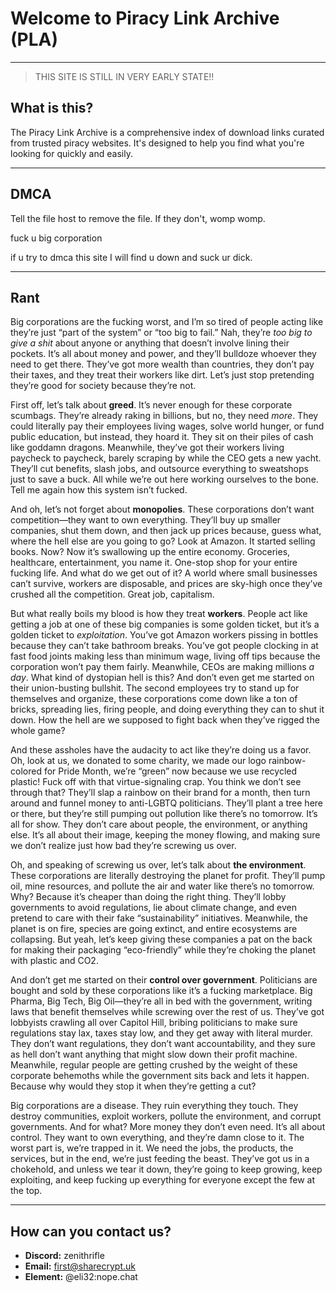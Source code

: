 # Welcome to Piracy Link Archive (PLA)
---

> THIS SITE IS STILL IN VERY EARLY STATE!!



## What is this?

The Piracy Link Archive is a comprehensive index of download links curated from trusted piracy websites. It's designed to help you find what you're looking for quickly and easily.

---

## DMCA

Tell the file host to remove the file. If they don't, womp womp.

fuck u big corporation

if u try to dmca this site I will find u down and suck ur dick.

---

## Rant

Big corporations are the fucking worst, and I’m so tired of people acting like they’re just “part of the system” or “too big to fail.” Nah, they’re *too big to give a shit* about anyone or anything that doesn’t involve lining their pockets. It’s all about money and power, and they’ll bulldoze whoever they need to get there. They’ve got more wealth than countries, they don’t pay their taxes, and they treat their workers like dirt. Let’s just stop pretending they’re good for society because they’re not.

First off, let’s talk about **greed**. It’s never enough for these corporate scumbags. They’re already raking in billions, but no, they need *more*. They could literally pay their employees living wages, solve world hunger, or fund public education, but instead, they hoard it. They sit on their piles of cash like goddamn dragons. Meanwhile, they’ve got their workers living paycheck to paycheck, barely scraping by while the CEO gets a new yacht. They’ll cut benefits, slash jobs, and outsource everything to sweatshops just to save a buck. All while we’re out here working ourselves to the bone. Tell me again how this system isn’t fucked.

And oh, let’s not forget about **monopolies**. These corporations don’t want competition—they want to own everything. They’ll buy up smaller companies, shut them down, and then jack up prices because, guess what, where the hell else are you going to go? Look at Amazon. It started selling books. Now? Now it’s swallowing up the entire economy. Groceries, healthcare, entertainment, you name it. One-stop shop for your entire fucking life. And what do we get out of it? A world where small businesses can’t survive, workers are disposable, and prices are sky-high once they’ve crushed all the competition. Great job, capitalism.

But what really boils my blood is how they treat **workers**. People act like getting a job at one of these big companies is some golden ticket, but it’s a golden ticket to *exploitation*. You’ve got Amazon workers pissing in bottles because they can’t take bathroom breaks. You’ve got people clocking in at fast food joints making less than minimum wage, living off tips because the corporation won’t pay them fairly. Meanwhile, CEOs are making millions *a day*. What kind of dystopian hell is this? And don’t even get me started on their union-busting bullshit. The second employees try to stand up for themselves and organize, these corporations come down like a ton of bricks, spreading lies, firing people, and doing everything they can to shut it down. How the hell are we supposed to fight back when they’ve rigged the whole game?

And these assholes have the audacity to act like they’re doing us a favor. Oh, look at us, we donated to some charity, we made our logo rainbow-colored for Pride Month, we’re “green” now because we use recycled plastic! Fuck off with that virtue-signaling crap. You think we don’t see through that? They’ll slap a rainbow on their brand for a month, then turn around and funnel money to anti-LGBTQ politicians. They’ll plant a tree here or there, but they’re still pumping out pollution like there’s no tomorrow. It’s all for show. They don’t care about people, the environment, or anything else. It’s all about their image, keeping the money flowing, and making sure we don’t realize just how bad they’re screwing us over.

Oh, and speaking of screwing us over, let’s talk about **the environment**. These corporations are literally destroying the planet for profit. They’ll pump oil, mine resources, and pollute the air and water like there’s no tomorrow. Why? Because it’s cheaper than doing the right thing. They’ll lobby governments to avoid regulations, lie about climate change, and even pretend to care with their fake “sustainability” initiatives. Meanwhile, the planet is on fire, species are going extinct, and entire ecosystems are collapsing. But yeah, let’s keep giving these companies a pat on the back for making their packaging “eco-friendly” while they’re choking the planet with plastic and CO2.

And don’t get me started on their **control over government**. Politicians are bought and sold by these corporations like it’s a fucking marketplace. Big Pharma, Big Tech, Big Oil—they’re all in bed with the government, writing laws that benefit themselves while screwing over the rest of us. They’ve got lobbyists crawling all over Capitol Hill, bribing politicians to make sure regulations stay lax, taxes stay low, and they get away with literal murder. They don’t want regulations, they don’t want accountability, and they sure as hell don’t want anything that might slow down their profit machine. Meanwhile, regular people are getting crushed by the weight of these corporate behemoths while the government sits back and lets it happen. Because why would they stop it when they’re getting a cut?

Big corporations are a disease. They ruin everything they touch. They destroy communities, exploit workers, pollute the environment, and corrupt governments. And for what? More money they don’t even need. It’s all about control. They want to own everything, and they’re damn close to it. The worst part is, we’re trapped in it. We need the jobs, the products, the services, but in the end, we’re just feeding the beast. They’ve got us in a chokehold, and unless we tear it down, they’re going to keep growing, keep exploiting, and keep fucking up everything for everyone except the few at the top.  


---

## How can you contact us?

- **Discord:** zenithrifle
- **Email:** first@sharecrypt.uk
- **Element:** @eli32:nope.chat

